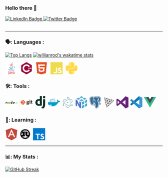 ### Hello there 👋

<!--
<div id="header" align="center">
  <img src="https://media.giphy.com/media/M9gbBd9nbDrOTu1Mqx/giphy.gif" width="100"/>
</div>
-->

<div id="badges">
  <a href="https://www.linkedin.com/in/mattiaronzoni90/">
    <img src="https://img.shields.io/badge/LinkedIn-blue?logo=linkedin&logoColor=white" alt="LinkedIn Badge"/>
  </a>
    <a href="https://www.linkedin.com/in/mattiaronzoni90/">
    <img src="https://img.shields.io/badge/Twitter-blue?logo=twitter&logoColor=white" alt="Twitter Badge"/>
  </a>
</div>

<img src="https://komarev.com/ghpvc/?username=ronzim&style=flat-square&color=blue" alt=""/>

---

### 🗣️: Languages :

[![Top Langs](https://github-readme-stats.vercel.app/api/top-langs/?username=ronzim&theme=dark)](https://github.com/anuraghazra/github-readme-stats)
[![willianrod's wakatime stats](https://github-readme-stats.vercel.app/api/wakatime?username=ronzim)](https://github.com/anuraghazra/github-readme-stats)

<div>
    <img src="https://github.com/devicons/devicon/blob/master/icons/java/java-original-wordmark.svg" title="Java" alt="Java" width="40" height="40"/>&nbsp;
<img src="https://github.com/devicons/devicon/blob/master/icons/cplusplus/cplusplus-plain.svg" title="Java" alt="Java" width="40" height="40"/>&nbsp;
  <img src="https://github.com/devicons/devicon/blob/master/icons/html5/html5-plain.svg" title="Java" alt="Java" width="40" height="40"/>&nbsp;
  <img src="https://github.com/devicons/devicon/blob/master/icons/javascript/javascript-plain.svg" title="Java" alt="Java" width="40" height="40"/>&nbsp;
  <img src="https://github.com/devicons/devicon/blob/master/icons/python/python-plain.svg" title="Java" alt="Java" width="40" height="40"/>&nbsp;

</div>

### 🛠️: Tools :

<div>
  <img src="https://github.com/devicons/devicon/blob/master/icons/nodejs/nodejs-original-wordmark.svg" title="NodeJS" alt="NodeJS" width="40" height="40"/>&nbsp;
  <img src="https://github.com/devicons/devicon/blob/master/icons/git/git-original-wordmark.svg" title="Git" **alt="Git" width="40" height="40"/>
    <img src="https://github.com/devicons/devicon/blob/master/icons/django/django-plain.svg" title="Git" **alt="Git" width="40" height="40"/>
    <img src="https://github.com/devicons/devicon/blob/master/icons/docker/docker-plain.svg" title="Git" **alt="Git" width="40" height="40"/>
    <img src="https://github.com/devicons/devicon/blob/master/icons/electron/electron-original.svg" title="Git" **alt="Git" width="40" height="40"/>
    <img src="https://github.com/devicons/devicon/blob/master/icons/numpy/numpy-original.svg" title="Git" **alt="Git" width="40" height="40"/>
    <img src="https://github.com/devicons/devicon/blob/master/icons/postgresql/postgresql-plain.svg" title="Git" **alt="Git" width="40" height="40"/>
    <img src="https://github.com/devicons/devicon/blob/master/icons/threejs/threejs-original.svg" title="Git" **alt="Git" width="40" height="40"/>
    <img src="https://github.com/devicons/devicon/blob/master/icons/visualstudio/visualstudio-plain.svg" title="Git" **alt="Git" width="40" height="40"/>
    <img src="https://github.com/devicons/devicon/blob/master/icons/vscode/vscode-original.svg" title="Git" **alt="Git" width="40" height="40"/>
    <img src="https://github.com/devicons/devicon/blob/master/icons/vuejs/vuejs-original.svg" title="Git" **alt="Git" width="40" height="40"/>
</div>

### 📘: Learning :
<div>
  <img src="https://github.com/devicons/devicon/blob/master/icons/angularjs/angularjs-plain.svg" title="Angular" **alt="Angular" width="40" height="40"/>
    <img src="https://github.com/devicons/devicon/blob/master/icons/rust/rust-plain.svg" title="Angular" **alt="Angular" width="40" height="40"/>
    <img src="https://github.com/devicons/devicon/blob/master/icons/typescript/typescript-plain.svg" title="Angular" **alt="Angular" width="40" height="40"/>

</div>

---

### 📊: My Stats :

[![GitHub Streak](http://github-readme-streak-stats.herokuapp.com?user=ronzim&theme=dark&background=000000)](https://git.io/streak-stats)


<!--
**ronzim/ronzim** is a ✨ _special_ ✨ repository because its `README.md` (this file) appears on your GitHub profile.

Here are some ideas to get you started:

- 🔭 I’m currently working on ...
- 🌱 I’m currently learning ...
- 👯 I’m looking to collaborate on ...
- 🤔 I’m looking for help with ...
- 💬 Ask me about ...
- 📫 How to reach me: ...
- 😄 Pronouns: ...
- ⚡ Fun fact: ...
-->
